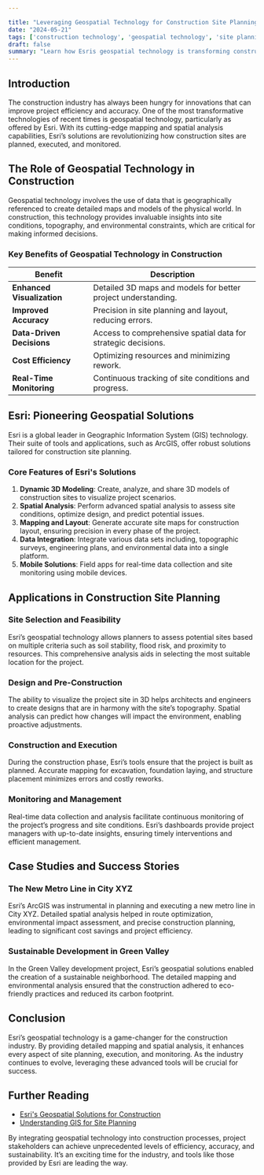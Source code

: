 ```yaml
---

title: "Leveraging Geospatial Technology for Construction Site Planning by Esri"
date: "2024-05-21"
tags: ['construction technology', 'geospatial technology', 'site planning', 'Esri', 'mapping', 'spatial analysis', 'project management', 'construction innovation', 'GIS']
draft: false
summary: "Learn how Esris geospatial technology is transforming construction site planning, providing detailed mapping and spatial analysis that enhance project planning, execution, and monitoring."
---
```


## Introduction

The construction industry has always been hungry for innovations that can improve project efficiency and accuracy. One of the most transformative technologies of recent times is geospatial technology, particularly as offered by Esri. With its cutting-edge mapping and spatial analysis capabilities, Esri’s solutions are revolutionizing how construction sites are planned, executed, and monitored.

## The Role of Geospatial Technology in Construction

Geospatial technology involves the use of data that is geographically referenced to create detailed maps and models of the physical world. In construction, this technology provides invaluable insights into site conditions, topography, and environmental constraints, which are critical for making informed decisions.

### Key Benefits of Geospatial Technology in Construction

| Benefit | Description |
| --- | --- |
| **Enhanced Visualization** | Detailed 3D maps and models for better project understanding. |
| **Improved Accuracy** | Precision in site planning and layout, reducing errors. |
| **Data-Driven Decisions** | Access to comprehensive spatial data for strategic decisions. |
| **Cost Efficiency** | Optimizing resources and minimizing rework. |
| **Real-Time Monitoring** | Continuous tracking of site conditions and progress. |

## Esri: Pioneering Geospatial Solutions

Esri is a global leader in Geographic Information System (GIS) technology. Their suite of tools and applications, such as ArcGIS, offer robust solutions tailored for construction site planning.

### Core Features of Esri's Solutions

1. **Dynamic 3D Modeling**: Create, analyze, and share 3D models of construction sites to visualize project scenarios.
2. **Spatial Analysis**: Perform advanced spatial analysis to assess site conditions, optimize design, and predict potential issues.
3. **Mapping and Layout**: Generate accurate site maps for construction layout, ensuring precision in every phase of the project.
4. **Data Integration**: Integrate various data sets including, topographic surveys, engineering plans, and environmental data into a single platform.
5. **Mobile Solutions**: Field apps for real-time data collection and site monitoring using mobile devices.

## Applications in Construction Site Planning

### Site Selection and Feasibility

Esri’s geospatial technology allows planners to assess potential sites based on multiple criteria such as soil stability, flood risk, and proximity to resources. This comprehensive analysis aids in selecting the most suitable location for the project.

### Design and Pre-Construction

The ability to visualize the project site in 3D helps architects and engineers to create designs that are in harmony with the site’s topography. Spatial analysis can predict how changes will impact the environment, enabling proactive adjustments.

### Construction and Execution

During the construction phase, Esri’s tools ensure that the project is built as planned. Accurate mapping for excavation, foundation laying, and structure placement minimizes errors and costly reworks.

### Monitoring and Management

Real-time data collection and analysis facilitate continuous monitoring of the project’s progress and site conditions. Esri’s dashboards provide project managers with up-to-date insights, ensuring timely interventions and efficient management.

## Case Studies and Success Stories

### The New Metro Line in City XYZ

Esri’s ArcGIS was instrumental in planning and executing a new metro line in City XYZ. Detailed spatial analysis helped in route optimization, environmental impact assessment, and precise construction planning, leading to significant cost savings and project efficiency.

### Sustainable Development in Green Valley

In the Green Valley development project, Esri’s geospatial solutions enabled the creation of a sustainable neighborhood. The detailed mapping and environmental analysis ensured that the construction adhered to eco-friendly practices and reduced its carbon footprint.

## Conclusion

Esri’s geospatial technology is a game-changer for the construction industry. By providing detailed mapping and spatial analysis, it enhances every aspect of site planning, execution, and monitoring. As the industry continues to evolve, leveraging these advanced tools will be crucial for success.

## Further Reading

- [Esri's Geospatial Solutions for Construction](https://www.esri.com/en-us/industries/construction/overview)
- [Understanding GIS for Site Planning](https://www.gislounge.com/site-planning-gis/)

By integrating geospatial technology into construction processes, project stakeholders can achieve unprecedented levels of efficiency, accuracy, and sustainability. It’s an exciting time for the industry, and tools like those provided by Esri are leading the way.